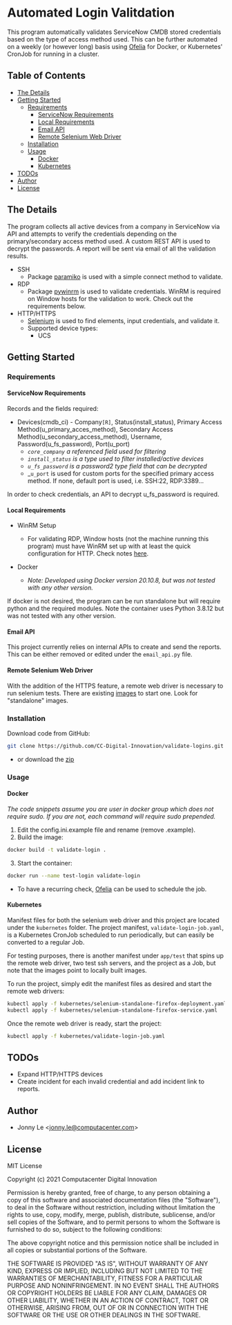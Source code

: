 # Automated Login Valitdation

This program automatically validates ServiceNow CMDB stored credentials based on the type of access method used. This can be further automated on a weekly (or however long) basis using [Ofelia](https://github.com/mcuadros/ofelia) for Docker, or Kubernetes' CronJob for running in a cluster.

## Table of Contents
* [The Details](#the-details)
* [Getting Started](#getting-started)
    * [Requirements](#requirements)
        * [ServiceNow Requirements](#servicenow-requirements)
        * [Local Requirements](#local-requirements)
        * [Email API](#email-api)
        * [Remote Selenium Web Driver](#remote-selenium-web-driver)
    * [Installation](#installation)
    * [Usage](#usage)
        * [Docker](#docker)
        * [Kubernetes](#kubernetes)
* [TODOs](#todos)
* [Author](#author)
* [License](#license)

## The Details

The program collects all active devices from a company in ServiceNow via API and attempts to verify the credentials depending on the primary/secondary access method used. A custom REST API is used to decrypt the passwords. A report will be sent via email of all the validation results.

* SSH
    * Package [paramiko](https://github.com/paramiko/paramiko) is used with a simple connect method to validate.
* RDP
    * Package [pywinrm](https://github.com/diyan/pywinrm) is used to validate credentials. WinRM is required on Window hosts for the validation to work. Check out the requirements below.
* HTTP/HTTPS
   * [Selenium](https://www.selenium.dev/) is used to find elements, input credentials, and validate it.
   * Supported device types:
      * UCS 

## Getting Started

### Requirements

#### ServiceNow Requirements

Records and the fields required:

* Devices(cmdb_ci) - Company`[R]`, Status(install_status), Primary Access Method(u_primary_acces_method), Secondary Access Method(u_secondary_access_method), Username, Password(u_fs_password), Port(u_port)
    * _`core_company` a referenced field used for filtering_
    * _`install_status` is a type used to filter installed/active devices_
    * _`u_fs_password` is a password2 type field that can be decrypted_
    * _`u_port` is used for custom ports for the specified primary access method. If none, default port is used, i.e. SSH:22, RDP:3389...
 
 In order to check credentials, an API to decrypt u_fs_password is required.

#### Local Requirements

* WinRM Setup
    * For validating RDP, Window hosts (not the machine running this program) must have WinRM set up with at least the quick configuration for HTTP. Check notes [here](https://www.evernote.com/shard/s3/client/snv?noteGuid=737221c7-57fc-6052-0de4-c903fbe9db48&noteKey=375d96c1dc6e4f92fc9a2bea3d485bd6&sn=https%3A%2F%2Fwww.evernote.com%2Fshard%2Fs3%2Fsh%2F737221c7-57fc-6052-0de4-c903fbe9db48%2F375d96c1dc6e4f92fc9a2bea3d485bd6&title=Windows%2BService%2Band%2BAuth%2BValidation).

* Docker
    * _Note: Developed using Docker version 20.10.8, but was not tested with any other version._

If docker is not desired, the program can be run standalone but will require python and the required modules. Note the container uses Python 3.8.12 but was not tested with any other version.

#### Email API

This project currently relies on internal APIs to create and send the reports. This can be either removed or edited under the `email_api.py` file.

#### Remote Selenium Web Driver

With the addition of the HTTPS feature, a remote web driver is necessary to run selenium tests. There are existing [images](https://github.com/SeleniumHQ/docker-selenium) to start one. Look for "standalone" images.

### Installation

Download code from GitHub:

```bash
git clone https://github.com/CC-Digital-Innovation/validate-logins.git
```

* or download the [zip](https://github.com/CC-Digital-Innovation/validate-logins/archive/refs/heads/main.zip)

### Usage

#### Docker

_The code snippets assume you are user in docker group which does not require sudo. If you are not, each command will require sudo prepended._

1. Edit the config.ini.example file and rename (remove .example).
2. Build the image:
```bash
docker build -t validate-login .
```
3. Start the container:
```bash
docker run --name test-login validate-login
```
* To have a recurring check, [Ofelia](https://github.com/mcuadros/ofelia) can be used to schedule the job.

#### Kubernetes

Manifest files for both the selenium web driver and this project are located under the `kubernetes` folder. The project manifest, `validate-login-job.yaml`, is a Kubernetes CronJob scheduled to run periodically, but can easily be converted to a regular Job.

For testing purposes, there is another manifest under `app/test` that spins up the remote web driver, two test ssh servers, and the project as a Job, but note that the images point to locally built images.

To run the project, simply edit the manifest files as desired and start the remote web drivers:
```bash
kubectl apply -f kubernetes/selenium-standalone-firefox-deployment.yaml
kubectl apply -f kubernetes/selenium-standalone-firefox-service.yaml
```

Once the remote web driver is ready, start the project:
```bash
kubectl apply -f kubernetes/validate-login-job.yaml
```

## TODOs
* Expand HTTP/HTTPS devices
* Create incident for each invalid credential and add incident link to reports.

## Author
* Jonny Le <<jonny.le@computacenter.com>>

## License
MIT License

Copyright (c) 2021 Computacenter Digital Innovation

Permission is hereby granted, free of charge, to any person obtaining a copy
of this software and associated documentation files (the "Software"), to deal
in the Software without restriction, including without limitation the rights
to use, copy, modify, merge, publish, distribute, sublicense, and/or sell
copies of the Software, and to permit persons to whom the Software is
furnished to do so, subject to the following conditions:

The above copyright notice and this permission notice shall be included in all
copies or substantial portions of the Software.

THE SOFTWARE IS PROVIDED "AS IS", WITHOUT WARRANTY OF ANY KIND, EXPRESS OR
IMPLIED, INCLUDING BUT NOT LIMITED TO THE WARRANTIES OF MERCHANTABILITY,
FITNESS FOR A PARTICULAR PURPOSE AND NONINFRINGEMENT. IN NO EVENT SHALL THE
AUTHORS OR COPYRIGHT HOLDERS BE LIABLE FOR ANY CLAIM, DAMAGES OR OTHER
LIABILITY, WHETHER IN AN ACTION OF CONTRACT, TORT OR OTHERWISE, ARISING FROM,
OUT OF OR IN CONNECTION WITH THE SOFTWARE OR THE USE OR OTHER DEALINGS IN THE
SOFTWARE.
